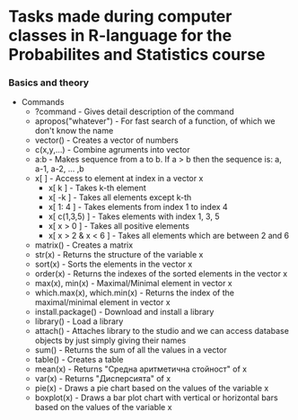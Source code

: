 # Tasks made during computer classes in R-language for the Probabilites and Statistics course

### Basics and theory
* Commands
  * ?command - Gives detail description of the command
  * apropos("whatever") - For fast search of a function, of which we don't know the name
  * vector() - Creates a vector of numbers  
  * c(x,y,...) - Combine agruments into vector  
  * a:b - Makes sequence from a to b. If a > b then the sequence is: a, a-1, a-2, ... ,b  
  * x[ ] - Access to element at index in a vector x  
    * x[ k ] - Takes k-th element  
    * x[ -k ] - Takes all elements except k-th  
    * x[ 1: 4 ] - Takes elements from index 1 to index 4  
    * x[ c(1,3,5) ] - Takes elements with index 1, 3, 5  
    * x[ x > 0 ] - Takes all positive elements  
    * x[ x > 2 & x < 6 ] - Takes all elements which are between 2 and 6  
  * matrix() - Creates a matrix
  * str(x) - Returns the structure of the variable x
  * sort(x) - Sorts the elements in the vector x
  * order(x) - Returns the indexes of the sorted elements in the vector x
  * max(x), min(x) - Maximal/Minimal element in vector x
  * which.max(x), which.min(x) - Returns the index of the maximal/minimal element in vector x
  * install.package() - Download and install a library
  * library() - Load a library
  * attach() - Attaches library to the studio and we can access database objects by just simply giving their names
  * sum() - Returns the sum of all the values in a vector
  * table() - Creates a table
  * mean(x) - Returns "Средна аритметична стойност" of x
  * var(x) - Returns "Дисперсията" of x
  * pie(x) - Draws a pie chart based on the values of the variable x
  * boxplot(x) - Draws a bar plot chart with vertical or horizontal bars based on the values of the variable x 

